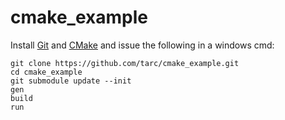 # cmake_example

Install [Git](https://git-scm.com/download/win) and [CMake](https://cmake.org/download/) and issue the following in a windows cmd:

```batch
git clone https://github.com/tarc/cmake_example.git
cd cmake_example
git submodule update --init
gen
build
run
```
